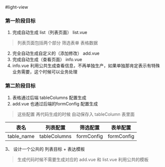 #light-view

### 第一阶段目标

1. 完成自动生成 list（列表页面） list.vue

> 列表页面包括两个部分  筛选表单 表格数据

2. 完全自动生成自定义的（添加修改） add.vue
3. 完成自动生成（查看页面） info.vue
4. info.vue 利用公共生成查看信息，不再单独生产，如果单独那肯定表示有特殊业务需要，这个时候可以业务处理

### 第二阶段目标

1. 表格通过后端 tableColumns 配置生成
2. add.vue 也通过后端的formConfig 配置生成

> 这些配置 再代码生成的时候 自动保存入 tableColumn 表里面

| 表名 | 列表配置 | 筛选配置 | 表单配置 |
|------|----------|----------|----------|
| table_name | tableColumns | formConfig | formConfig |

3、 设计一个公共的 列表目标 + 表达模板

> 生成代码时候不需要生成对应的 add.vue  和 list.vue 利用公共的模板



